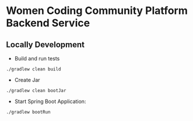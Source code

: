 # Women Coding Community Platform Backend Service

## Locally Development

* Build and run tests

```shell
./gradlew clean build
```

* Create Jar

```shell
./gradlew clean bootJar
```

* Start Spring Boot Application:

```shell
./gradlew bootRun
```
